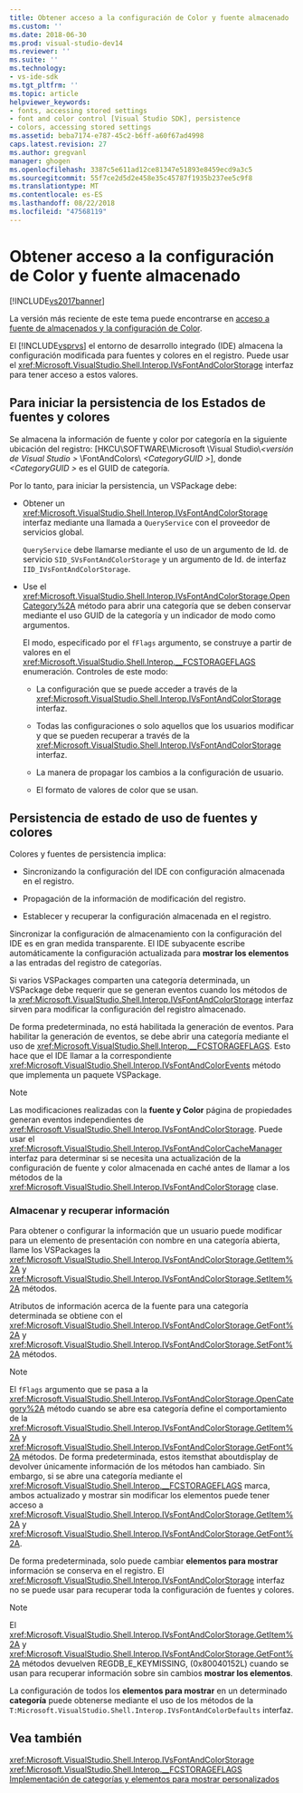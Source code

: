 ```yaml
---
title: Obtener acceso a la configuración de Color y fuente almacenado | Microsoft Docs
ms.custom: ''
ms.date: 2018-06-30
ms.prod: visual-studio-dev14
ms.reviewer: ''
ms.suite: ''
ms.technology:
- vs-ide-sdk
ms.tgt_pltfrm: ''
ms.topic: article
helpviewer_keywords:
- fonts, accessing stored settings
- font and color control [Visual Studio SDK], persistence
- colors, accessing stored settings
ms.assetid: beba7174-e787-45c2-b6ff-a60f67ad4998
caps.latest.revision: 27
ms.author: gregvanl
manager: ghogen
ms.openlocfilehash: 3387c5e611ad12ce81347e51893e8459ecd9a3c5
ms.sourcegitcommit: 55f7ce2d5d2e458e35c45787f1935b237ee5c9f8
ms.translationtype: MT
ms.contentlocale: es-ES
ms.lasthandoff: 08/22/2018
ms.locfileid: "47568119"
---
```

# <a name="accessing-stored-font-and-color-settings"></a>Obtener acceso a la configuración de Color y fuente almacenado
[!INCLUDE[vs2017banner](../includes/vs2017banner.md)]

La versión más reciente de este tema puede encontrarse en [acceso a fuente de almacenados y la configuración de Color](https://docs.microsoft.com/visualstudio/extensibility/accessing-stored-font-and-color-settings).  
  
El [!INCLUDE[vsprvs](../includes/vsprvs-md.md)] el entorno de desarrollo integrado (IDE) almacena la configuración modificada para fuentes y colores en el registro. Puede usar el <xref:Microsoft.VisualStudio.Shell.Interop.IVsFontAndColorStorage> interfaz para tener acceso a estos valores.  
  
## <a name="to-initiate-state-persistence-of-fonts-and-colors"></a>Para iniciar la persistencia de los Estados de fuentes y colores  
 Se almacena la información de fuente y color por categoría en la siguiente ubicación del registro: [HKCU\SOFTWARE\Microsoft \Visual Studio\\*\<versión de Visual Studio >* \FontAndColors\\  *\<CategoryGUID >*], donde  *\<CategoryGUID >* es el GUID de categoría.  
  
 Por lo tanto, para iniciar la persistencia, un VSPackage debe:  
  
-   Obtener un <xref:Microsoft.VisualStudio.Shell.Interop.IVsFontAndColorStorage> interfaz mediante una llamada a `QueryService` con el proveedor de servicios global.  
  
     `QueryService` debe llamarse mediante el uso de un argumento de Id. de servicio `SID_SVsFontAndColorStorage` y un argumento de Id. de interfaz `IID_IVsFontAndColorStorage`.  
  
-   Use el <xref:Microsoft.VisualStudio.Shell.Interop.IVsFontAndColorStorage.OpenCategory%2A> método para abrir una categoría que se deben conservar mediante el uso GUID de la categoría y un indicador de modo como argumentos.  
  
     El modo, especificado por el `fFlags` argumento, se construye a partir de valores en el <xref:Microsoft.VisualStudio.Shell.Interop.__FCSTORAGEFLAGS> enumeración. Controles de este modo:  
  
    -   La configuración que se puede acceder a través de la <xref:Microsoft.VisualStudio.Shell.Interop.IVsFontAndColorStorage> interfaz.  
  
    -   Todas las configuraciones o solo aquellos que los usuarios modificar y que se pueden recuperar a través de la <xref:Microsoft.VisualStudio.Shell.Interop.IVsFontAndColorStorage> interfaz.  
  
    -   La manera de propagar los cambios a la configuración de usuario.  
  
    -   El formato de valores de color que se usan.  
  
## <a name="to-use-state-persistence-of-fonts-and-colors"></a>Persistencia de estado de uso de fuentes y colores  
 Colores y fuentes de persistencia implica:  
  
-   Sincronizando la configuración del IDE con configuración almacenada en el registro.  
  
-   Propagación de la información de modificación del registro.  
  
-   Establecer y recuperar la configuración almacenada en el registro.  
  
 Sincronizar la configuración de almacenamiento con la configuración del IDE es en gran medida transparente. El IDE subyacente escribe automáticamente la configuración actualizada para **mostrar los elementos** a las entradas del registro de categorías.  
  
 Si varios VSPackages comparten una categoría determinada, un VSPackage debe requerir que se generan eventos cuando los métodos de la <xref:Microsoft.VisualStudio.Shell.Interop.IVsFontAndColorStorage> interfaz sirven para modificar la configuración del registro almacenado.  
  
 De forma predeterminada, no está habilitada la generación de eventos. Para habilitar la generación de eventos, se debe abrir una categoría mediante el uso de <xref:Microsoft.VisualStudio.Shell.Interop.__FCSTORAGEFLAGS>. Esto hace que el IDE llamar a la correspondiente <xref:Microsoft.VisualStudio.Shell.Interop.IVsFontAndColorEvents> método que implementa un paquete VSPackage.  
  
> [!NOTE]
>  Las modificaciones realizadas con la **fuente y Color** página de propiedades generan eventos independientes de <xref:Microsoft.VisualStudio.Shell.Interop.IVsFontAndColorStorage>. Puede usar el <xref:Microsoft.VisualStudio.Shell.Interop.IVsFontAndColorCacheManager> interfaz para determinar si se necesita una actualización de la configuración de fuente y color almacenada en caché antes de llamar a los métodos de la <xref:Microsoft.VisualStudio.Shell.Interop.IVsFontAndColorStorage> clase.  
  
### <a name="storing-and-retrieving-information"></a>Almacenar y recuperar información  
 Para obtener o configurar la información que un usuario puede modificar para un elemento de presentación con nombre en una categoría abierta, llame los VSPackages la <xref:Microsoft.VisualStudio.Shell.Interop.IVsFontAndColorStorage.GetItem%2A> y <xref:Microsoft.VisualStudio.Shell.Interop.IVsFontAndColorStorage.SetItem%2A> métodos.  
  
 Atributos de información acerca de la fuente para una categoría determinada se obtiene con el <xref:Microsoft.VisualStudio.Shell.Interop.IVsFontAndColorStorage.GetFont%2A> y <xref:Microsoft.VisualStudio.Shell.Interop.IVsFontAndColorStorage.SetFont%2A> métodos.  
  
> [!NOTE]
>  El `fFlags` argumento que se pasa a la <xref:Microsoft.VisualStudio.Shell.Interop.IVsFontAndColorStorage.OpenCategory%2A> método cuando se abre esa categoría define el comportamiento de la <xref:Microsoft.VisualStudio.Shell.Interop.IVsFontAndColorStorage.GetItem%2A> y <xref:Microsoft.VisualStudio.Shell.Interop.IVsFontAndColorStorage.GetFont%2A> métodos. De forma predeterminada, estos itemsthat aboutdisplay de devolver únicamente información de los métodos han cambiado. Sin embargo, si se abre una categoría mediante el <xref:Microsoft.VisualStudio.Shell.Interop.__FCSTORAGEFLAGS> marca, ambos actualizado y mostrar sin modificar los elementos puede tener acceso a <xref:Microsoft.VisualStudio.Shell.Interop.IVsFontAndColorStorage.GetItem%2A> y <xref:Microsoft.VisualStudio.Shell.Interop.IVsFontAndColorStorage.GetFont%2A>.  
  
 De forma predeterminada, solo puede cambiar **elementos para mostrar** información se conserva en el registro. El <xref:Microsoft.VisualStudio.Shell.Interop.IVsFontAndColorStorage> interfaz no se puede usar para recuperar toda la configuración de fuentes y colores.  
  
> [!NOTE]
>  El <xref:Microsoft.VisualStudio.Shell.Interop.IVsFontAndColorStorage.GetItem%2A> y <xref:Microsoft.VisualStudio.Shell.Interop.IVsFontAndColorStorage.GetFont%2A> métodos devuelven REGDB_E_KEYMISSING, (0x80040152L) cuando se usan para recuperar información sobre sin cambios **mostrar los elementos**.  
  
 La configuración de todos los **elementos para mostrar** en un determinado **categoría** puede obtenerse mediante el uso de los métodos de la `T:Microsoft.VisualStudio.Shell.Interop.IVsFontAndColorDefaults` interfaz.  
  
## <a name="see-also"></a>Vea también  
 <xref:Microsoft.VisualStudio.Shell.Interop.IVsFontAndColorStorage>   
 <xref:Microsoft.VisualStudio.Shell.Interop.__FCSTORAGEFLAGS>   
 [Implementación de categorías y elementos para mostrar personalizados](../extensibility/implementing-custom-categories-and-display-items.md)


